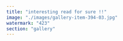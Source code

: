 ```yaml
---
title: "interesting read for sure !!"
image: "./images/gallery-item-394-03.jpg"
watermark: "423"
section: "gallery"
---
```

